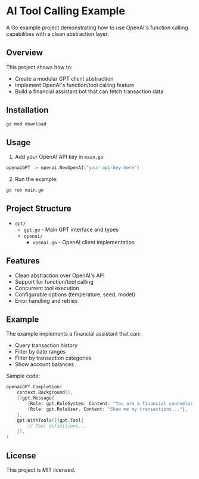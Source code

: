 # AI Tool Calling Example

A Go example project demonstrating how to use OpenAI's function calling capabilities with a clean abstraction layer.

## Overview

This project shows how to:

- Create a modular GPT client abstraction
- Implement OpenAI's function/tool calling feature
- Build a financial assistant bot that can fetch transaction data

## Installation

```bash
go mod download
```

## Usage

1. Add your OpenAI API key in `main.go`:

```go
openaiGPT := openai.NewOpenAI("your-api-key-here")
```

2. Run the example:

```bash
go run main.go
```

## Project Structure

- `gpt/`
  - `gpt.go` - Main GPT interface and types
  - `openai/`
    - `openai.go` - OpenAI client implementation

## Features

- Clean abstraction over OpenAI's API
- Support for function/tool calling
- Concurrent tool execution
- Configurable options (temperature, seed, model)
- Error handling and retries

## Example

The example implements a financial assistant that can:

- Query transaction history
- Filter by date ranges
- Filter by transaction categories
- Show account balances

Sample code:

```go
openaiGPT.Completion(
    context.Background(),
    []gpt.Message{
        {Role: gpt.RoleSystem, Content: "You are a financial counselor..."},
        {Role: gpt.RoleUser, Content: "Show me my transactions..."},
    },
    gpt.WithTools([]gpt.Tool{
        // Tool definitions...
    }),
)
```

## License

This project is MIT licensed.
